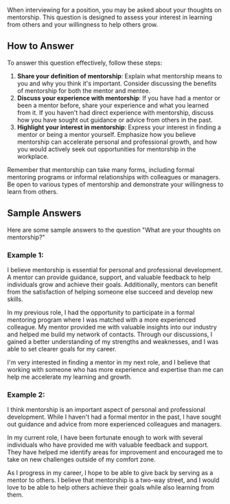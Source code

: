 
When interviewing for a position, you may be asked about your thoughts on mentorship. This question is designed to assess your interest in learning from others and your willingness to help others grow.

How to Answer
-------------

To answer this question effectively, follow these steps:

1. **Share your definition of mentorship**: Explain what mentorship means to you and why you think it's important. Consider discussing the benefits of mentorship for both the mentor and mentee.
2. **Discuss your experience with mentorship**: If you have had a mentor or been a mentor before, share your experience and what you learned from it. If you haven't had direct experience with mentorship, discuss how you have sought out guidance or advice from others in the past.
3. **Highlight your interest in mentorship**: Express your interest in finding a mentor or being a mentor yourself. Emphasize how you believe mentorship can accelerate personal and professional growth, and how you would actively seek out opportunities for mentorship in the workplace.

Remember that mentorship can take many forms, including formal mentoring programs or informal relationships with colleagues or managers. Be open to various types of mentorship and demonstrate your willingness to learn from others.

Sample Answers
--------------

Here are some sample answers to the question "What are your thoughts on mentorship?"

### Example 1:

I believe mentorship is essential for personal and professional development. A mentor can provide guidance, support, and valuable feedback to help individuals grow and achieve their goals. Additionally, mentors can benefit from the satisfaction of helping someone else succeed and develop new skills.

In my previous role, I had the opportunity to participate in a formal mentoring program where I was matched with a more experienced colleague. My mentor provided me with valuable insights into our industry and helped me build my network of contacts. Through our discussions, I gained a better understanding of my strengths and weaknesses, and I was able to set clearer goals for my career.

I'm very interested in finding a mentor in my next role, and I believe that working with someone who has more experience and expertise than me can help me accelerate my learning and growth.

### Example 2:

I think mentorship is an important aspect of personal and professional development. While I haven't had a formal mentor in the past, I have sought out guidance and advice from more experienced colleagues and managers.

In my current role, I have been fortunate enough to work with several individuals who have provided me with valuable feedback and support. They have helped me identify areas for improvement and encouraged me to take on new challenges outside of my comfort zone.

As I progress in my career, I hope to be able to give back by serving as a mentor to others. I believe that mentorship is a two-way street, and I would love to be able to help others achieve their goals while also learning from them.
